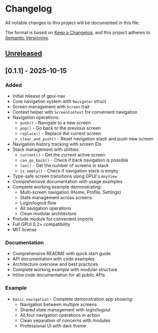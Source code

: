 # Changelog

All notable changes to this project will be documented in this file.

The format is based on [Keep a Changelog](https://keepachangelog.com/en/1.0.0/),
and this project adheres to [Semantic Versioning](https://semver.org/spec/v2.0.0.html).

## [Unreleased]

## [0.1.1] - 2025-10-15

### Added
- Initial release of gpui-nav
- Core navigation system with `Navigator` struct
- Screen management with `Screen` trait
- Context helper with `ScreenContext` for convenient navigation
- Navigation operations:
  - `push()` - Navigate to a new screen
  - `pop()` - Go back to the previous screen
  - `replace()` - Replace the current screen
  - `clear_and_push()` - Reset navigation stack and push new screen
- Navigation history tracking with screen IDs
- Stack management with utilities:
  - `current()` - Get the current active screen
  - `can_go_back()` - Check if back navigation is possible
  - `len()` - Get the number of screens in stack
  - `is_empty()` - Check if navigation stack is empty
- Type-safe screen transitions using GPUI's `AnyView`
- Comprehensive documentation with usage examples
- Complete working example demonstrating:
  - Multi-screen navigation (Home, Profile, Settings)
  - State management across screens
  - Login/logout flow
  - All navigation operations
  - Clean modular architecture
- Prelude module for convenient imports
- Full GPUI 0.2+ compatibility
- MIT license

### Documentation
- Comprehensive README with quick start guide
- API documentation with code examples
- Architecture overview and best practices
- Complete working example with modular structure
- Inline code documentation for all public APIs

### Example
- `basic_navigation` - Complete demonstration app showing:
  - Navigation between multiple screens
  - Shared state management with login/logout
  - All four navigation operations in action
  - Clean separation of concerns with modules
  - Professional UI with dark theme

[Unreleased]: https://github.com/benodiwal/gpui-nav/compare/v0.1.0...HEAD
[0.1.0]: https://github.com/benodiwal/gpui-nav/releases/tag/v0.1.0